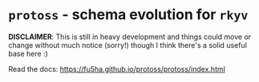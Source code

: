 # `protoss` - schema evolution for `rkyv`

**DISCLAIMER**: This is still in heavy development and things could move or change without much notice (sorry!)
though I think there's a solid useful base here :)

Read the docs: <https://fu5ha.github.io/protoss/protoss/index.html>
